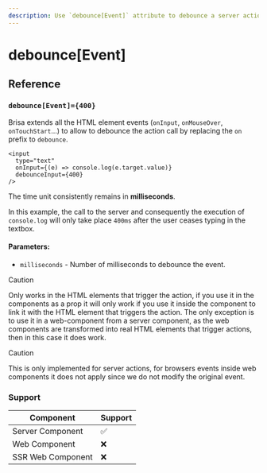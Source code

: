 ```yaml
---
description: Use `debounce[Event]` attribute to debounce a server action
---
```


# debounce[Event]

## Reference

### `debounce[Event]={400}`

Brisa extends all the HTML element events (`onInput`, `onMouseOver`, `onTouchStart`...) to allow to debounce the action call by replacing the `on` prefix to `debounce`.

```tsx 4
<input
  type="text"
  onInput={(e) => console.log(e.target.value)}
  debounceInput={400}
/>
```

The time unit consistently remains in **milliseconds**.

In this example, the call to the server and consequently the execution of `console.log` will only take place `400ms` after the user ceases typing in the textbox.

#### Parameters:

- `milliseconds` - Number of milliseconds to debounce the event.

> [!CAUTION]
>
> Only works in the HTML elements that trigger the action, if you use it in the components as a prop it will only work if you use it inside the component to link it with the HTML element that triggers the action. The only exception is to use it in a web-component from a server component, as the web components are transformed into real HTML elements that trigger actions, then in this case it does work.

> [!CAUTION]
>
> This is only implemented for server actions, for browsers events inside web components it does not apply since we do not modify the original event.

### Support

| Component         | Support |
| ----------------- | ------- |
| Server Component  | ✅      |
| Web Component     | ❌      |
| SSR Web Component | ❌      |
